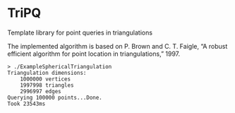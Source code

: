 # TriPQ
Template library for point queries in triangulations

The implemented algorithm is based on P. Brown and C. T. Faigle, “A robust
efficient algorithm for point location in triangulations,” 1997.

```
> ./ExampleSphericalTriangulation
Triangulation dimensions:
	1000000 vertices
	1997998 triangles
	2996997 edges
Querying 100000 points...Done.
Took 23543ms
```

